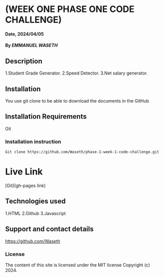 # (WEEK ONE PHASE ONE CODE CHALLENGE)

#### Date, 2024/04/05

#### By *EMMANUEL WASETH*

## Description
1.Student Grade Generator.
2.Speed Detector.
3.Net salary generator.

## Installation
You use git clone to be able to download the documents in the GitHub

## Installation Requirements
Git

### Installation instruction
```
Git clone https://github.com/Waseth/phase-1-week-1-code-challenge.git

```

# Live Link
[Git](gh-pages link)

## Technologies used
1.HTML
2.Github
3.Javascript

## Support and contact details
https://github.com/Waseth

### License
The content of this site is licensed under the MIT license
Copyright (c) 2024.
